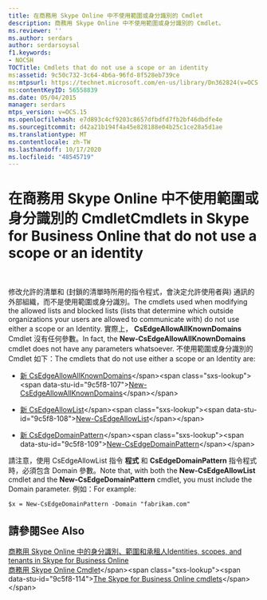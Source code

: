 ```yaml
---
title: 在商務用 Skype Online 中不使用範圍或身分識別的 Cmdlet
description: 商務用 Skype Online 中不使用範圍或身分識別的 Cmdlet。
ms.reviewer: ''
ms.author: serdars
author: serdarsoysal
f1.keywords:
- NOCSH
TOCTitle: Cmdlets that do not use a scope or an identity
ms:assetid: 9c50c732-3c64-4b6a-96fd-8f528eb739ce
ms:mtpsurl: https://technet.microsoft.com/en-us/library/Dn362824(v=OCS.15)
ms:contentKeyID: 56558839
ms.date: 05/04/2015
manager: serdars
mtps_version: v=OCS.15
ms.openlocfilehash: e7d893c4cf9203c8657dfbdfd7fb2bf46dbdfe4e
ms.sourcegitcommit: d42a21b194f4a45e828188e04b25c1ce28a5d1ae
ms.translationtype: MT
ms.contentlocale: zh-TW
ms.lasthandoff: 10/17/2020
ms.locfileid: "48545719"
---
```

# <a name="cmdlets-in-skype-for-business-online-that-do-not-use-a-scope-or-an-identity"></a><span data-ttu-id="9c5f8-103">在商務用 Skype Online 中不使用範圍或身分識別的 Cmdlet</span><span class="sxs-lookup"><span data-stu-id="9c5f8-103">Cmdlets in Skype for Business Online that do not use a scope or an identity</span></span>

 


<span data-ttu-id="9c5f8-104">修改允許的清單和 (封鎖的清單時所用的指令程式，會決定允許使用者與) 通訊的外部組織，而不是使用範圍或身分識別。</span><span class="sxs-lookup"><span data-stu-id="9c5f8-104">The cmdlets used when modifying the allowed lists and blocked lists (lists that determine which outside organizations your users are allowed to communicate with) do not use either a scope or an Identity.</span></span> <span data-ttu-id="9c5f8-105">實際上， **CsEdgeAllowAllKnownDomains** Cmdlet 沒有任何參數。</span><span class="sxs-lookup"><span data-stu-id="9c5f8-105">In fact, the **New-CsEdgeAllowAllKnownDomains** cmdlet does not have any parameters whatsoever.</span></span> <span data-ttu-id="9c5f8-106">不使用範圍或身分識別的 Cmdlet 如下：</span><span class="sxs-lookup"><span data-stu-id="9c5f8-106">The cmdlets that do not use either a scope or an Identity are:</span></span>

  - <span data-ttu-id="9c5f8-107">[新 CsEdgeAllowAllKnownDomains](https://technet.microsoft.com/library/jj994088\(v=ocs.15\))</span><span class="sxs-lookup"><span data-stu-id="9c5f8-107">[New-CsEdgeAllowAllKnownDomains](https://technet.microsoft.com/library/jj994088\(v=ocs.15\))</span></span>

  - <span data-ttu-id="9c5f8-108">[新 CsEdgeAllowList](https://technet.microsoft.com/library/jj994023\(v=ocs.15\))</span><span class="sxs-lookup"><span data-stu-id="9c5f8-108">[New-CsEdgeAllowList](https://technet.microsoft.com/library/jj994023\(v=ocs.15\))</span></span>

  - <span data-ttu-id="9c5f8-109">[新 CsEdgeDomainPattern](https://technet.microsoft.com/library/jj994040\(v=ocs.15\))</span><span class="sxs-lookup"><span data-stu-id="9c5f8-109">[New-CsEdgeDomainPattern](https://technet.microsoft.com/library/jj994040\(v=ocs.15\))</span></span>

<span data-ttu-id="9c5f8-110">請注意，使用 CsEdgeAllowList 指令 **程式** 和 **CsEdgeDomainPattern** 指令程式時，必須包含 Domain 參數。</span><span class="sxs-lookup"><span data-stu-id="9c5f8-110">Note that, with both the **New-CsEdgeAllowList** cmdlet and the **New-CsEdgeDomainPattern** cmdlet, you must include the Domain parameter.</span></span> <span data-ttu-id="9c5f8-111">例如：</span><span class="sxs-lookup"><span data-stu-id="9c5f8-111">For example:</span></span>

    $x = New-CsEdgeDomainPattern -Domain "fabrikam.com"

## <a name="see-also"></a><span data-ttu-id="9c5f8-112">請參閱</span><span class="sxs-lookup"><span data-stu-id="9c5f8-112">See Also</span></span>


[<span data-ttu-id="9c5f8-113">商務用 Skype Online 中的身分識別、範圍和承租人</span><span class="sxs-lookup"><span data-stu-id="9c5f8-113">Identities, scopes, and tenants in Skype for Business Online</span></span>](identities-scopes-and-tenants-in-skype-for-business-online.md)  
<span data-ttu-id="9c5f8-114">[商務用 Skype Online Cmdlet](https://technet.microsoft.com/library/dn362817\(v=ocs.15\))</span><span class="sxs-lookup"><span data-stu-id="9c5f8-114">[The Skype for Business Online cmdlets](https://technet.microsoft.com/library/dn362817\(v=ocs.15\))</span></span>

